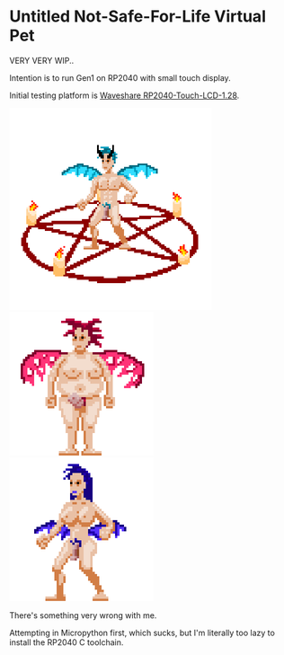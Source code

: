 Untitled Not-Safe-For-Life Virtual Pet
======================================

[comment]: # (Author: Dave Maez)
[comment]: # (Creation Date: 2025-01-04)


VERY VERY WIP..

Intention is to run Gen1 on RP2040 with small touch display.

Initial testing platform is [Waveshare RP2040-Touch-LCD-1.28](https://www.waveshare.com/wiki/RP2040-Touch-LCD-1.28#Overview).


![Summoned](gifs/pentacle2-demo3x.gif)
![Fatso](gifs/fatso-erect-4x.gif)
![Femme](gifs/fem-erect-4x.gif)


There's something very wrong with me.

Attempting in Micropython first, which sucks, but I'm literally too lazy to install the RP2040 C toolchain.

